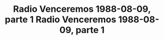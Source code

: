 ---
layout: manifest
title: Radio Venceremos 1988-08-09, parte 1 Radio Venceremos 1988-08-09, parte 1
manifest_name: radio-venceremos-1988-08-09-parte-1-radio-venceremos-1988-08-09-parte-1

---